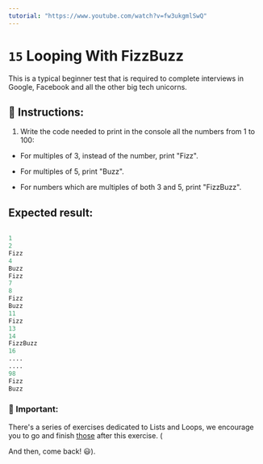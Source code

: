 ```yaml
---
tutorial: "https://www.youtube.com/watch?v=fw3ukgmlSwQ"
---
```


# `15` Looping With FizzBuzz

This is a typical beginner test that is required to complete interviews in Google, Facebook and all the other big tech unicorns.


## 📝 Instructions:

1. Write the code needed to print in the console all the numbers from 1 to 100:

+ For multiples of 3, instead of the number, print "Fizz".
 
+ For multiples of 5, print "Buzz". 

+ For numbers which are multiples of both 3 and 5, print "FizzBuzz".


## Expected result:

```py

1
2
Fizz
4
Buzz
Fizz
7
8
Fizz
Buzz
11
Fizz
13
14
FizzBuzz
16
....
....
98
Fizz
Buzz


```

### :mag_right: Important: 

There's a series of exercises dedicated to Lists and Loops, we encourage you to go and finish [those](https://github.com/4GeeksAcademy/python-lists-loops-programming-exercises) after this exercise. (
    
And then, come back! :smiley:).